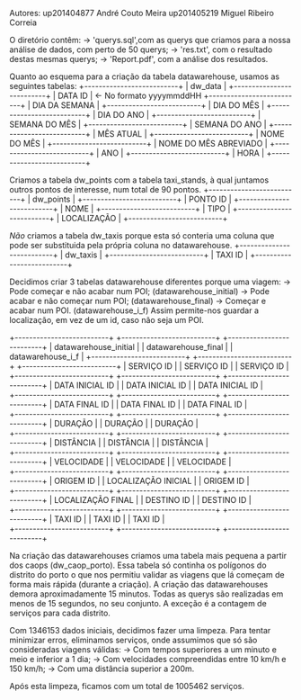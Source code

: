 Autores:
up201404877 André Couto Meira
up201405219 Miguel Ribeiro Correia

O diretório contêm:
	-> 'querys.sql',com as querys que criamos para a nossa análise de dados, com perto de 50 querys;
	-> 'res.txt', com o resultado destas mesmas querys;
        -> 'Report.pdf', com a análise dos resultados.

Quanto ao esquema para a criação da tabela datawarehouse, usamos as seguintes tabelas:
+--------------------------+
|          dw_data         |
+--------------------------+
| DATA ID  	           | <- No formato yyyymmddHH
+--------------------------+
| DIA DA SEMANA            |
+--------------------------+
| DIA DO MÊS               |
+--------------------------+
| DIA DO ANO               |
+--------------------------+
| SEMANA DO MÊS            |
+--------------------------+
| SEMANA DO ANO            |
+--------------------------+
| MÊS ATUAL                |
+--------------------------+
| NOME DO MÊS              |
+--------------------------+
| NOME DO MÊS ABREVIADO    |
+--------------------------+
| ANO                      |
+--------------------------+
| HORA                     |
+--------------------------+


Criamos a tabela dw_points com a tabela taxi_stands, à qual juntamos outros pontos de interesse, num total de 90 pontos.
+--------------------------+
|         dw_points        |
+--------------------------+
| PONTO ID  	           |
+--------------------------+
| NOME                     |
+--------------------------+
| TIPO                     |
+--------------------------+
| LOCALIZAÇÃO              |
+--------------------------+


*Não* criamos a tabela dw_taxis porque esta só conteria uma coluna que pode ser substituida pela própria coluna no datawarehouse.
+--------------------------+
|         dw_taxis         |
+--------------------------+
| TAXI ID  	           |
+--------------------------+

	
Decidimos criar 3 tabelas datawarehouse diferentes porque uma viagem:
		-> Pode começar e não acabar num POI; (datawarehouse_initial)
		-> Pode acabar e não começar num POI; (datawarehouse_final)
		-> Começar e acabar num POI.          (datawarehouse_i_f)
Assim permite-nos guardar a localização, em vez de um id, caso não seja um POI.
	
+--------------------------+		+--------------------------+		+--------------------------+
|  datawarehouse_initial   |		|   datawarehouse_final    |		|    datawarehouse_i_f	   |
+--------------------------+		+--------------------------+		+--------------------------+
| SERVIÇO ID  	           |		| SERVIÇO ID  	           |		| SERVIÇO ID  	           |
+--------------------------+		+--------------------------+		+--------------------------+
| DATA INICIAL ID          |		| DATA INICIAL ID          |		| DATA INICIAL ID          |		
+--------------------------+		+--------------------------+		+--------------------------+
| DATA FINAL ID            |		| DATA FINAL ID            |		| DATA FINAL ID            |		
+--------------------------+		+--------------------------+		+--------------------------+
| DURAÇÃO                  |		| DURAÇÃO                  |		| DURAÇÃO                  |		
+--------------------------+		+--------------------------+		+--------------------------+
| DISTÂNCIA                |		| DISTÂNCIA                |		| DISTÂNCIA                |		
+--------------------------+		+--------------------------+		+--------------------------+
| VELOCIDADE               |		| VELOCIDADE               |		| VELOCIDADE               |		
+--------------------------+		+--------------------------+		+--------------------------+
| ORIGEM ID                |		| LOCALIZAÇÃO INICIAL      |		| ORIGEM ID                |		
+--------------------------+		+--------------------------+		+--------------------------+
| LOCALIZAÇÃO FINAL        |		| DESTINO ID               |		| DESTINO ID               |		
+--------------------------+		+--------------------------+		+--------------------------+
| TAXI ID                  |		| TAXI ID                  |		| TAXI ID                  |		
+--------------------------+		+--------------------------+		+--------------------------+


Na criação das datawarehouses criamos uma tabela mais pequena a partir dos caops (dw_caop_porto). 
Essa tabela só continha os polígonos do distrito do porto o que nos permitiu validar as viagens que lá começam de forma mais rápida (durante a criação).
A criação das datawarehouses demora aproximadamente 15 minutos.
Todas as querys são realizadas em menos de 15 segundos, no seu conjunto. 
A exceção é a contagem de serviços para cada distrito.

Com 1346153 dados iniciais, decidimos fazer uma limpeza.
Para tentar minimizar erros, eliminamos serviços, onde assumimos que só são consideradas viagens válidas:
	-> Com tempos superiores a um minuto e meio e inferior a 1 dia;
	-> Com velocidades compreendidas entre 10 km/h e 150 km/h;
	-> Com uma distância superior a 200m.

Após esta limpeza, ficamos com um total de 1005462 serviços.
